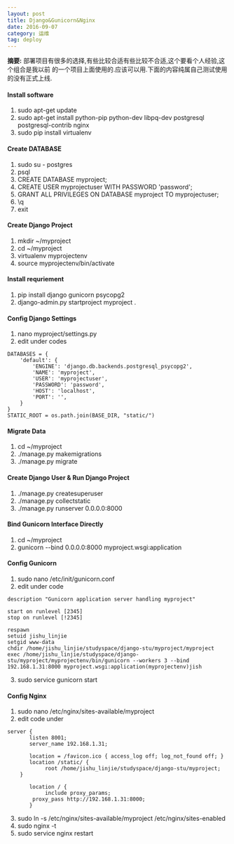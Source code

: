 ```yaml
---
layout: post
title: Django&Gunicorn&Nginx
date: 2016-09-07
category: 运维
tag: deploy
---
```


**摘要:**
部署项目有很多的选择,有些比较合适有些比较不合适,这个要看个人经验,这个组合是我以前
的一个项目上面使用的.应该可以用.下面的内容纯属自己测试使用的没有正式上线.


#### Install software

1. sudo apt-get update
2. sudo apt-get install python-pip python-dev libpq-dev postgresql postgresql-contrib nginx
3. sudo pip install virtualenv

#### Create DATABASE
1. sudo su - postgres
2. psql
3. CREATE DATABASE myproject;
4. CREATE USER myprojectuser WITH PASSWORD 'password';
5. GRANT ALL PRIVILEGES ON DATABASE myproject TO myprojectuser;
6. \q
7. exit

#### Create Django Project

1. mkdir ~/myproject
2. cd ~/myproject
3. virtualenv myprojectenv
4. source myprojectenv/bin/activate

#### Install requriement
1. pip install django gunicorn psycopg2
2. django-admin.py startproject myproject .

#### Config Django Settings
1. nano myproject/settings.py
2. edit under codes

```
DATABASES = {
    'default': {
        'ENGINE': 'django.db.backends.postgresql_psycopg2',
        'NAME': 'myproject',
        'USER': 'myprojectuser',
        'PASSWORD': 'password',
        'HOST': 'localhost',
        'PORT': '',
    }
}
STATIC_ROOT = os.path.join(BASE_DIR, "static/")
```


#### Migrate Data
1. cd ~/myproject
2. ./manage.py makemigrations
3. ./manage.py migrate

#### Create Django User & Run Django Project
1. ./manage.py createsuperuser
2. ./manage.py collectstatic
3. ./manage.py runserver 0.0.0.0:8000

#### Bind Gunicorn Interface Directly
1. cd ~/myproject
2. gunicorn --bind 0.0.0.0:8000 myproject.wsgi:application

#### Config Gunicorn 
1. sudo nano /etc/init/gunicorn.conf
2. edit under code
```
description "Gunicorn application server handling myproject"

start on runlevel [2345]
stop on runlevel [!2345]

respawn
setuid jishu_linjie
setgid www-data
chdir /home/jishu_linjie/studyspace/django-stu/myproject/myproject
exec /home/jishu_linjie/studyspace/django-stu/myproject/myprojectenv/bin/gunicorn --workers 3 --bind 192.168.1.31:8000 myproject.wsgi:application(myprojectenv)jish
```


3. sudo service gunicorn start

#### Config Nginx 
1. sudo nano /etc/nginx/sites-available/myproject
2. edit code under
```
server {
       listen 8001;
       server_name 192.168.1.31;
       
       location = /favicon.ico { access_log off; log_not_found off; }
       location /static/ {
       		root /home/jishu_linjie/studyspace/django-stu/myproject;
	}

       location / {
       		include proxy_params;
		proxy_pass http://192.168.1.31:8000;
       }

```
3. sudo ln -s /etc/nginx/sites-available/myproject /etc/nginx/sites-enabled
4. sudo nginx -t
5. sudo service nginx restart






